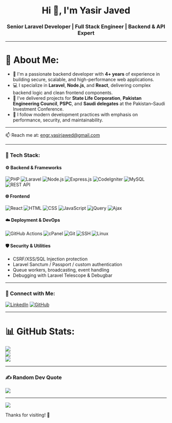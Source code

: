 <h1 align="center">Hi 👋, I'm Yasir Javed</h1>
<h3 align="center">Senior Laravel Developer | Full Stack Engineer | Backend & API Expert</h3>

---

# 💫 About Me:

- 🔧 I'm a passionate backend developer with **4+ years** of experience in building secure, scalable, and high-performance web applications.
- 💻 I specialize in **Laravel**, **Node.js**, and **React**, delivering complex backend logic and clean frontend components.
- 🏢 I’ve delivered projects for **State Life Corporation**, **Pakistan Engineering Council**, **PSPC**, and **Saudi delegates** at the Pakistan–Saudi Investment Conference.
- 🚀 I follow modern development practices with emphasis on performance, security, and maintainability.

---

📫 Reach me at: engr.yasirjawed@gmail.com

---

### 🚀 Tech Stack:

#### ⚙️ Backend & Frameworks
![PHP](https://img.shields.io/badge/php-%23777BB4.svg?&style=for-the-badge&logo=php&logoColor=white)
![Laravel](https://img.shields.io/badge/laravel-%23FF2D20.svg?&style=for-the-badge&logo=laravel&logoColor=white)
![Node.js](https://img.shields.io/badge/node.js-339933?style=for-the-badge&logo=nodedotjs&logoColor=white)
![Express.js](https://img.shields.io/badge/express.js-404D59?style=for-the-badge)
![CodeIgniter](https://img.shields.io/badge/CodeIgniter-DD4814?style=for-the-badge&logo=codeigniter&logoColor=white)
![MySQL](https://img.shields.io/badge/mysql-%2300f.svg?&style=for-the-badge&logo=mysql&logoColor=white)
![REST API](https://img.shields.io/badge/API-REST-%23007ACC.svg?style=for-the-badge)

#### 🌐 Frontend
![React](https://img.shields.io/badge/react-%2361DAFB.svg?&style=for-the-badge&logo=react&logoColor=black)
![HTML](https://img.shields.io/badge/html5-%23E34F26.svg?&style=for-the-badge&logo=html5&logoColor=white)
![CSS](https://img.shields.io/badge/css3-%231572B6.svg?&style=for-the-badge&logo=css3&logoColor=white)
![JavaScript](https://img.shields.io/badge/javascript-%23323330.svg?&style=for-the-badge&logo=javascript&logoColor=%23F7DF1E)
![jQuery](https://img.shields.io/badge/jquery-%230769AD.svg?&style=for-the-badge&logo=jquery&logoColor=white)
![Ajax](https://img.shields.io/badge/AJAX-%23F16529.svg?style=for-the-badge)

#### ☁️ Deployment & DevOps
![GitHub Actions](https://img.shields.io/badge/GitHub%20Actions-2088FF?style=for-the-badge&logo=githubactions&logoColor=white)
![cPanel](https://img.shields.io/badge/cPanel-FF6C2C?style=for-the-badge&logo=cpanel&logoColor=white)
![Git](https://img.shields.io/badge/git-%23F05033.svg?&style=for-the-badge&logo=git&logoColor=white)
![SSH](https://img.shields.io/badge/SSH-000000?style=for-the-badge&logo=ssh&logoColor=white)
![Linux](https://img.shields.io/badge/Linux-FCC624?style=for-the-badge&logo=linux&logoColor=black)

#### 🛡️ Security & Utilities
- CSRF/XSS/SQL Injection protection
- Laravel Sanctum / Passport / custom authentication
- Queue workers, broadcasting, event handling
- Debugging with Laravel Telescope & Debugbar

---

### 📱 Connect with Me:

[![LinkedIn](https://img.shields.io/badge/LinkedIn-%230077B5.svg?&style=for-the-badge&logo=linkedin&logoColor=white)](https://www.linkedin.com/in/yasir-jawed-a61160221/)
[![GitHub](https://img.shields.io/badge/github-%23121011.svg?&style=for-the-badge&logo=github&logoColor=white)](https://github.com/yasirjawed)

---

# 📊 GitHub Stats:
![](https://github-readme-stats.vercel.app/api?username=yasirjawed&theme=dark&hide_border=false&include_all_commits=true&count_private=true)<br/>
![](https://github-readme-streak-stats.herokuapp.com/?user=yasirjawed&theme=dark&hide_border=false)<br/>
![](https://github-readme-stats.vercel.app/api/top-langs/?username=yasirjawed&theme=dark&hide_border=false&layout=compact)

---

### ✍️ Random Dev Quote
![](https://quotes-github-readme.vercel.app/api?type=horizontal&theme=dark)

---

[![](https://visitcount.itsvg.in/api?id=yasirjawed&icon=0&color=1)](https://visitcount.itsvg.in)

Thanks for visiting! 🚀

